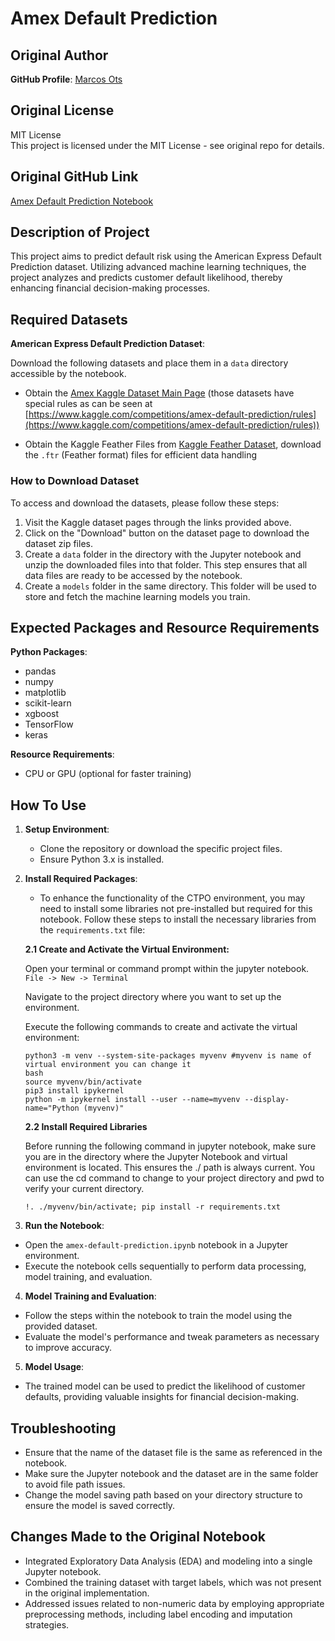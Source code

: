 # Amex Default Prediction

## Original Author

**GitHub Profile**: [Marcos Ots](https://github.com/N0t10n)

## Original License

MIT License  
This project is licensed under the MIT License - see original repo for details.

## Original GitHub Link

[Amex Default Prediction Notebook](https://github.com/N0t10n/Amex_default_prediction/blob/main/model.ipynb)

## Description of Project

This project aims to predict default risk using the American Express Default Prediction dataset. Utilizing advanced machine learning techniques, the project analyzes and predicts customer default likelihood, thereby enhancing financial decision-making processes.

## Required Datasets

**American Express Default Prediction Dataset**:

Download the following datasets and place them in a `data` directory accessible by the notebook.

- Obtain the [Amex Kaggle Dataset Main Page](https://www.kaggle.com/competitions/amex-default-prediction/data) (those datasets have special rules as can be seen at [https://www.kaggle.com/competitions/amex-default-prediction/rules](https://www.kaggle.com/competitions/amex-default-prediction/rules))

- Obtain the Kaggle Feather Files from [Kaggle Feather Dataset](https://www.kaggle.com/datasets/ruchi798/parquet-files-amexdefault-prediction), download the `.ftr` (Feather format) files for efficient data handling

### How to Download Dataset
To access and download the datasets, please follow these steps:

1. Visit the Kaggle dataset pages through the links provided above.
2. Click on the "Download" button on the dataset page to download the dataset zip files.
3. Create a `data` folder in the directory with the Jupyter notebook and unzip the downloaded files into that folder. This step ensures that all data files are ready to be accessed by the notebook.
4. Create a `models` folder in the same directory. This folder will be used to store and fetch the machine learning models you train.


## Expected Packages and Resource Requirements

**Python Packages**:
- pandas
- numpy
- matplotlib
- scikit-learn
- xgboost
- TensorFlow
- keras

**Resource Requirements**:
- CPU or GPU (optional for faster training)

## How To Use

1. **Setup Environment**:
   - Clone the repository or download the specific project files.
   - Ensure Python 3.x is installed.

2. **Install Required Packages**:

   - To enhance the functionality of the CTPO environment, you may need to install some libraries not pre-installed but required for this notebook. Follow these steps to install the necessary libraries from the `requirements.txt` file:

   **2.1 Create and Activate the Virtual Environment:**
   
   Open your terminal or command prompt within the jupyter notebook. `File -> New -> Terminal`
   
   Navigate to the project directory where you want to set up the environment.
   
   Execute the following commands to create and activate the virtual environment:
   
   ```
   python3 -m venv --system-site-packages myvenv #myvenv is name of virtual environment you can change it
   bash
   source myvenv/bin/activate
   pip3 install ipykernel
   python -m ipykernel install --user --name=myvenv --display-name="Python (myvenv)"
   ```
   **2.2 Install Required Libraries**
   
   Before running the following command in jupyter notebook, make sure you are in the directory where the Jupyter Notebook and virtual environment is located. This ensures the ./ path is always current. You can use the cd command to change to your project directory and pwd to verify your current directory.
   
   ```
   !. ./myvenv/bin/activate; pip install -r requirements.txt
   ```

3. **Run the Notebook**:
- Open the `amex-default-prediction.ipynb` notebook in a Jupyter environment.
- Execute the notebook cells sequentially to perform data processing, model training, and evaluation.

4. **Model Training and Evaluation**:
- Follow the steps within the notebook to train the model using the provided dataset.
- Evaluate the model's performance and tweak parameters as necessary to improve accuracy.

5. **Model Usage**:
- The trained model can be used to predict the likelihood of customer defaults, providing valuable insights for financial decision-making.

## Troubleshooting

- Ensure that the name of the dataset file is the same as referenced in the notebook.
- Make sure the Jupyter notebook and the dataset are in the same folder to avoid file path issues.
- Change the model saving path based on your directory structure to ensure the model is saved correctly.

## Changes Made to the Original Notebook

- Integrated Exploratory Data Analysis (EDA) and modeling into a single Jupyter notebook.
- Combined the training dataset with target labels, which was not present in the original implementation.
- Addressed issues related to non-numeric data by employing appropriate preprocessing methods, including label encoding and imputation strategies.

